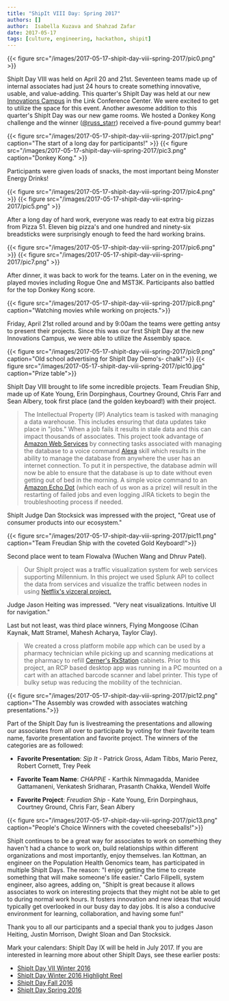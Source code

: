 ```yaml
---
title: "ShipIt VIII Day: Spring 2017"
authors: []
author:  Isabella Kuzava and Shahzad Zafar
date: 2017-05-17
tags: [culture, engineering, hackathon, shipit]
---
```


{{< figure src="/images/2017-05-17-shipit-day-viii-spring-2017/pic0.png" >}}

ShipIt Day VIII was held on April 20 and 21st. Seventeen teams made up of internal associates had just 24 hours to create something innovative, usable, and value-adding. This quarter's ShipIt Day was held at our new [Innovations Campus](http://www.bizjournals.com/kansascity/news/2017/02/10/get-a-sneak-peek-inside-cerner-s-new-innovations.html) in the Link Conference Center. We were excited to get to utilize the space for this event. Another awesome addition to this quarter's ShipIt Day was our new game rooms. We hosted a Donkey Kong challenge and the winner ([@russ_starr](https://twitter.com/russ_starr)) received a five-pound gummy bear!

{{< figure src="/images/2017-05-17-shipit-day-viii-spring-2017/pic1.png" caption="The start of a long day for participants!" >}}
{{< figure src="/images/2017-05-17-shipit-day-viii-spring-2017/pic3.png" caption="Donkey Kong." >}}

Participants were given loads of snacks, the most important being Monster Energy Drinks!

{{< figure src="/images/2017-05-17-shipit-day-viii-spring-2017/pic4.png" >}}
{{< figure src="/images/2017-05-17-shipit-day-viii-spring-2017/pic5.png" >}}

After a long day of hard work, everyone was ready to eat extra big pizzas from Pizza 51. Eleven big pizza's and one hundred and ninety-six breadsticks were surprisingly enough to feed the hard working brains.

{{< figure src="/images/2017-05-17-shipit-day-viii-spring-2017/pic6.png" >}}
{{< figure src="/images/2017-05-17-shipit-day-viii-spring-2017/pic7.png" >}}

After dinner, it was back to work for the teams. Later on in the evening, we played movies including Rogue One and MST3K. Participants also battled for the top Donkey Kong score.

{{< figure src="/images/2017-05-17-shipit-day-viii-spring-2017/pic8.png" caption="Watching movies while working on projects.">}}

Friday, April 21st rolled around and by 9:00am the teams were getting antsy to present their projects. Since this was our first ShipIt Day at the new Innovations Campus, we were able to utilize the Assembly space.

{{< figure src="/images/2017-05-17-shipit-day-viii-spring-2017/pic9.png" caption="Old school advertising for ShipIt Day Demo's- chalk!">}}
{{< figure src="/images/2017-05-17-shipit-day-viii-spring-2017/pic10.jpg" caption="Prize table">}}

ShipIt Day VIII brought to life some incredible projects. Team Freudian Ship, made up of Kate Young, Erin Dorpinghaus, Courtney Ground, Chris Farr and Sean Albery, took first place (and the golden keyboard!) with their project.

>The Intellectual Property (IP) Analytics team is tasked with managing a data warehouse. This includes ensuring that data updates take place in "jobs." When a job fails it results in stale data and this can impact thousands of associates. This project took advantage of [Amazon Web Services](https://aws.amazon.com/) by connecting tasks associated with managing the database to a voice command [Alexa](https://developer.amazon.com/alexa) skill which results in the ability to manage the database from anywhere the user has an internet connection. To put it in perspective, the database admin will now be able to ensure that the database is up to date without even getting out of bed in the morning. A simple voice command to an [Amazon Echo Dot](https://www.amazon.com/All-New-Amazon-Echo-Dot-Add-Alexa-To-Any-Room/dp/B01DFKC2SO) (which each of us won as a prize) will result in the restarting of failed jobs and even logging JIRA tickets to begin the troubleshooting process if needed.

ShipIt Judge Dan Stocksick was impressed with the project, "Great use of consumer products into our ecosystem."

{{< figure src="/images/2017-05-17-shipit-day-viii-spring-2017/pic11.png" caption="Team Freudian Ship with the coveted Gold Keyboard!">}}

Second place went to team Flowalva (Wuchen Wang and Dhruv Patel).

>Our ShipIt project was a traffic visualization system for web services supporting Millennium. In this project we used Splunk API to collect the data from services and visualize the traffic between nodes in using [Netflix's vizceral project.](https://github.com/Netflix/vizceral)

Judge Jason Heiting was impressed. "Very neat visualizations.  Intuitive UI for navigation."

Last but not least, was third place winners, Flying Mongoose (Cihan Kaynak, Matt Stramel, Mahesh Acharya, Taylor Clay).

>We created a cross platform mobile app which can be used by a pharmacy technician while picking up and scanning medications at the pharmacy to refill [Cerner's RxStation](https://www.cerner.com/solutions/automated-dispensing-cabinet) cabinets. Prior to this project, an RCP based desktop app was running in a PC mounted on a cart with an attached barcode scanner and label printer. This type of bulky setup was reducing the mobility of the technician.

{{< figure src="/images/2017-05-17-shipit-day-viii-spring-2017/pic12.png" caption="The Assembly was crowded with associates watching presentations.">}}

Part of the ShipIt Day fun is livestreaming the presentations and allowing our associates from all over to participate by voting for their favorite team name, favorite presentation and favorite project. The winners of the categories are as followed:

* **Favorite Presentation**: _Sip It_ - Patrick Gross, Adam Tibbs, Mario Perez, Robert Cornett, Trey Peek

* **Favorite Team Name**: _CHAPPiE_ - Karthik Nimmagadda, Manidee Gattamaneni, Venkatesh Sridharan, Prasanth Chakka, Wendell Wolfe

* **Favorite Project**: _Freudian Ship_ - Kate Young, Erin Dorpinghaus, Courtney Ground, Chris Farr, Sean Albery

{{< figure src="/images/2017-05-17-shipit-day-viii-spring-2017/pic13.png" caption="People's Choice Winners with the coveted cheeseballs!">}}

ShipIt continues to be a great way for associates to work on something they haven't had a chance to work on, build relationships within different organizations and most importantly, enjoy themselves. Ian Kottman, an engineer on the Population Health Genomics team, has participated in multiple ShipIt Days. The reason: "I enjoy getting the time to create something that will make someone's life easier." Carlo Filipelli, system engineer, also agrees, adding on, "ShipIt is great because it allows associates to work on interesting projects that they might not be able to get to during normal work hours. It fosters innovation and new ideas that would typically get overlooked in our busy day to day jobs. It is also a conducive environment for learning, collaboration, and having some fun!"

Thank you to all our participants and a special thank you to judges Jason Heiting, Justin Morrison, Dwight Sloan and Dan Stocksick.

Mark your calendars: ShipIt Day IX will be held in July 2017. If you are interested in learning more about other ShipIt Days, see these earlier posts:

* [ShipIt Day VII Winter 2016](http://engineering.cerner.com/blog/shipit-vii-day-winter-2016/)
* [ShipIt Day Winter 2016 Highlight Reel](https://www.youtube.com/watch?v=iqTp0dmLgUk)
* [ShipIt Day Fall 2016](http://engineering.cerner.com/blog/fall-2016-shipit-day/)
* [ShipIt Day Spring 2016](http://engineering.cerner.com/blog/spring-2016-shipit-day/)
